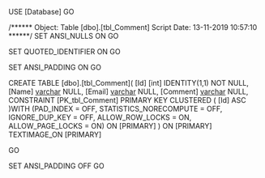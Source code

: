 USE [Database]
GO

/****** Object:  Table [dbo].[tbl_Comment]    Script Date: 13-11-2019 10:57:10 ******/
SET ANSI_NULLS ON
GO

SET QUOTED_IDENTIFIER ON
GO

SET ANSI_PADDING ON
GO

CREATE TABLE [dbo].[tbl_Comment](
	[Id] [int] IDENTITY(1,1) NOT NULL,
	[Name] [varchar](50) NULL,
	[Email] [varchar](50) NULL,
	[Comment] [varchar](max) NULL,
 CONSTRAINT [PK_tbl_Comment] PRIMARY KEY CLUSTERED 
(
	[Id] ASC
)WITH (PAD_INDEX = OFF, STATISTICS_NORECOMPUTE = OFF, IGNORE_DUP_KEY = OFF, ALLOW_ROW_LOCKS = ON, ALLOW_PAGE_LOCKS = ON) ON [PRIMARY]
) ON [PRIMARY] TEXTIMAGE_ON [PRIMARY]

GO

SET ANSI_PADDING OFF
GO


